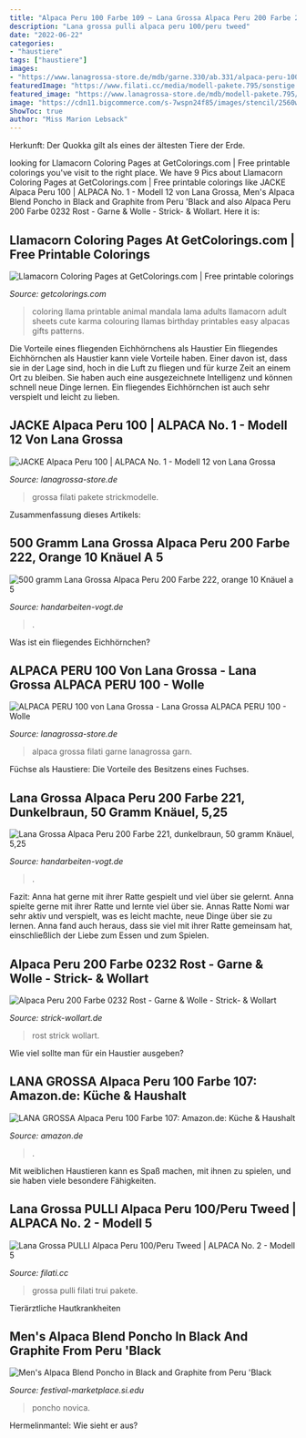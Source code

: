 ```yaml
---
title: "Alpaca Peru 100 Farbe 109 ~ Lana Grossa Alpaca Peru 200 Farbe 221, Dunkelbraun, 50 Gramm Knäuel, 5,25"
description: "Lana grossa pulli alpaca peru 100/peru tweed"
date: "2022-06-22"
categories:
- "haustiere"
tags: ["haustiere"]
images:
- "https://www.lanagrossa-store.de/mdb/garne.330/ab.331/alpaca-peru-100.2102/lana-grossa-alpaca-peru-100-121.jpg"
featuredImage: "https://www.filati.cc/media/modell-pakete.795/sonstige.865/alpaca.2229/02/alpaca-02-m05b.jpg"
featured_image: "https://www.lanagrossa-store.de/mdb/modell-pakete.795/sonstige.865/alpaca.2229/01.2230/alpaca-01-m12b.jpg"
image: "https://cdn11.bigcommerce.com/s-7wspn24f85/images/stencil/2560w/products/3744/18460/r4_p365655_2b__07910.1605913584.jpg?c=1"
ShowToc: true
author: "Miss Marion Lebsack"
---
```



Herkunft: Der Quokka gilt als eines der ältesten Tiere der Erde.

	

		
looking for Llamacorn Coloring Pages at GetColorings.com | Free printable colorings you've visit to the right place. We have 9 Pics about Llamacorn Coloring Pages at GetColorings.com | Free printable colorings like JACKE Alpaca Peru 100 | ALPACA No. 1 - Modell 12 von Lana Grossa, Men&#039;s Alpaca Blend Poncho in Black and Graphite from Peru &#039;Black and also Alpaca Peru 200 Farbe 0232 Rost - Garne &amp; Wolle - Strick- &amp; Wollart. Here it is:
		
    
## Llamacorn Coloring Pages At GetColorings.com | Free Printable Colorings

<img loading=lazy src="http://getcolorings.com/images/llamacorn-coloring-pages-23.jpg" onerror="this.onerror=null;this.src='https://tse1.mm.bing.net/th?id=OIP.dXp0oTjg3LdNFdM6Y4KPYgHaJl&amp;pid=15.1';" alt="Llamacorn Coloring Pages at GetColorings.com | Free printable colorings">

_Source: getcolorings.com_

>coloring llama printable animal mandala lama adults llamacorn adult sheets cute karma colouring llamas birthday printables easy alpacas gifts patterns. 

	

Die Vorteile eines fliegenden Eichhörnchens als Haustier
Ein fliegendes Eichhörnchen als Haustier kann viele Vorteile haben. Einer davon ist, dass sie in der Lage sind, hoch in die Luft zu fliegen und für kurze Zeit an einem Ort zu bleiben. Sie haben auch eine ausgezeichnete Intelligenz und können schnell neue Dinge lernen. Ein fliegendes Eichhörnchen ist auch sehr verspielt und leicht zu lieben.

    
## JACKE Alpaca Peru 100 | ALPACA No. 1 - Modell 12 Von Lana Grossa

<img loading=lazy src="https://www.lanagrossa-store.de/mdb/modell-pakete.795/sonstige.865/alpaca.2229/01.2230/alpaca-01-m12b.jpg" onerror="this.onerror=null;this.src='https://tse1.mm.bing.net/th?id=OIP.00AUcGhryobiI6pKwCn97wHaK-&amp;pid=15.1';" alt="JACKE Alpaca Peru 100 | ALPACA No. 1 - Modell 12 von Lana Grossa">

_Source: lanagrossa-store.de_

>grossa filati pakete strickmodelle. 

	

Zusammenfassung dieses Artikels:

    
## 500 Gramm Lana Grossa Alpaca Peru 200 Farbe 222, Orange 10 Knäuel A 5

<img loading=lazy src="https://www.handarbeiten-vogt.de/shop/media/image/product/3064/lg/500-gramm-lana-grossa-alpaca-peru-200-farbe-222-orange-10-knaeuel-a-50-gramm~2.jpg" onerror="this.onerror=null;this.src='https://tse2.mm.bing.net/th?id=OIP.ChAXuL-qQ_CBHVEsXgqHaAEsEs&amp;pid=15.1';" alt="500 gramm Lana Grossa Alpaca Peru 200 Farbe 222, orange 10 Knäuel a 5">

_Source: handarbeiten-vogt.de_

>. 

	

Was ist ein fliegendes Eichhörnchen?

    
## ALPACA PERU 100 Von Lana Grossa - Lana Grossa ALPACA PERU 100 - Wolle

<img loading=lazy src="https://www.lanagrossa-store.de/mdb/garne.330/ab.331/alpaca-peru-100.2102/lana-grossa-alpaca-peru-100-121.jpg" onerror="this.onerror=null;this.src='https://tse4.mm.bing.net/th?id=OIP.X8sq3U0E3UzA1S180lNdkgHaHa&amp;pid=15.1';" alt="ALPACA PERU 100 von Lana Grossa - Lana Grossa ALPACA PERU 100 - Wolle">

_Source: lanagrossa-store.de_

>alpaca grossa filati garne lanagrossa garn. 

	

Füchse als Haustiere: Die Vorteile des Besitzens eines Fuchses.

    
## Lana Grossa Alpaca Peru 200 Farbe 221, Dunkelbraun, 50 Gramm Knäuel, 5,25

<img loading=lazy src="https://www.handarbeiten-vogt.de/shop/media/image/product/3103/md/lana-grossa-alpaca-peru-200-farbe-221-dunkelbraun-50-gramm-knaeuel~2.jpg" onerror="this.onerror=null;this.src='https://tse2.mm.bing.net/th?id=OIP.2A3ls_Zfi0I8C3Yec-Bf3AAAAA&amp;pid=15.1';" alt="Lana Grossa Alpaca Peru 200 Farbe 221, dunkelbraun, 50 gramm Knäuel, 5,25">

_Source: handarbeiten-vogt.de_

>. 

	

Fazit: Anna hat gerne mit ihrer Ratte gespielt und viel über sie gelernt.
Anna spielte gerne mit ihrer Ratte und lernte viel über sie. Annas Ratte Nomi war sehr aktiv und verspielt, was es leicht machte, neue Dinge über sie zu lernen. Anna fand auch heraus, dass sie viel mit ihrer Ratte gemeinsam hat, einschließlich der Liebe zum Essen und zum Spielen.

    
## Alpaca Peru 200 Farbe 0232 Rost - Garne &amp; Wolle - Strick- &amp; Wollart

<img loading=lazy src="https://www.strick-wollart.de/media/20199-alpaca-peru-200-lana-grossa-14090232_m_1-jpg-700-525-1-ffffff-1.jpg" onerror="this.onerror=null;this.src='https://tse2.mm.bing.net/th?id=OIP.WZ_UDTTosgAo0YHDKTIk6wHaFj&amp;pid=15.1';" alt="Alpaca Peru 200 Farbe 0232 Rost - Garne &amp; Wolle - Strick- &amp; Wollart">

_Source: strick-wollart.de_

>rost strick wollart. 

	

Wie viel sollte man für ein Haustier ausgeben?

    
## LANA GROSSA Alpaca Peru 100 Farbe 107: Amazon.de: Küche &amp; Haushalt

<img loading=lazy src="https://images-eu.ssl-images-amazon.com/images/I/511dIeYX8-L._SL500_AC_SS350_.jpg" onerror="this.onerror=null;this.src='https://tse1.mm.bing.net/th?id=OIP.XLViv4k4ZwwjlwkjfgyK_gAAAA&amp;pid=15.1';" alt="LANA GROSSA Alpaca Peru 100 Farbe 107: Amazon.de: Küche &amp; Haushalt">

_Source: amazon.de_

>. 

	

Mit weiblichen Haustieren kann es Spaß machen, mit ihnen zu spielen, und sie haben viele besondere Fähigkeiten.

    
## Lana Grossa PULLI Alpaca Peru 100/Peru Tweed | ALPACA No. 2 - Modell 5

<img loading=lazy src="https://www.filati.cc/media/modell-pakete.795/sonstige.865/alpaca.2229/02/alpaca-02-m05b.jpg" onerror="this.onerror=null;this.src='https://tse2.mm.bing.net/th?id=OIP.BvUA-TyvO6vyt91qv8XWfQHaKQ&amp;pid=15.1';" alt="Lana Grossa PULLI Alpaca Peru 100/Peru Tweed | ALPACA No. 2 - Modell 5">

_Source: filati.cc_

>grossa pulli filati trui pakete. 

	

Tierärztliche Hautkrankheiten

    
## Men&#039;s Alpaca Blend Poncho In Black And Graphite From Peru &#039;Black

<img loading=lazy src="https://cdn11.bigcommerce.com/s-7wspn24f85/images/stencil/2560w/products/3744/18460/r4_p365655_2b__07910.1605913584.jpg?c=1" onerror="this.onerror=null;this.src='https://tse1.mm.bing.net/th?id=OIP.9dM3fmbd0Zggo3MNmr8vbQHaLH&amp;pid=15.1';" alt="Men&#039;s Alpaca Blend Poncho in Black and Graphite from Peru &#039;Black">

_Source: festival-marketplace.si.edu_

>poncho novica. 

	

Hermelinmantel: Wie sieht er aus?

